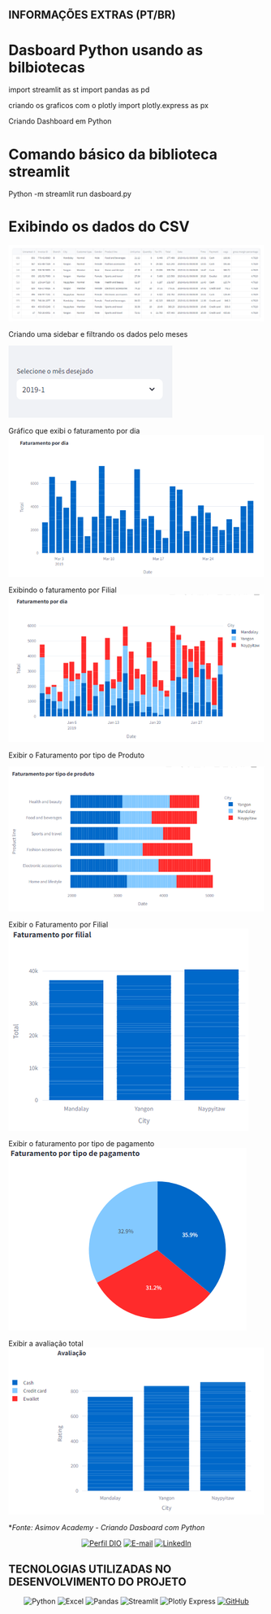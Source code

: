 ##  INFORMAÇÕES EXTRAS (PT/BR)

# Dasboard Python usando as bilbiotecas 
import streamlit as st
import pandas as pd

 criando os graficos com o plotly
 import plotly.express as px

Criando Dashboard em Python


# Comando básico da biblioteca streamlit
Python -m streamlit run dasboard.py

# Exibindo os dados do CSV

![Alt text](image.png)

Criando uma sidebar e filtrando os dados pelo meses

![Alt text](image-1.png)

Gráfico que exibi o faturamento por dia 
![Alt text](image-2.png)

Exibindo o faturamento por Filial
![Alt text](image-3.png)

Exibir  o Faturamento por tipo de Produto

![Alt text](image-4.png)

Exibir o Faturamento por Filial
![Alt text](image-8.png)

Exibir o faturamento por tipo de pagamento
![Alt text](image-6.png)

Exibir a avaliação total 
![Alt text](image-7.png)

**Fonte: Asimov Academy - Criando Dasboard com Python*

<div align="center">

[![Perfil DIO](https://img.shields.io/badge/-Meu%20Perfil%20na%20DIO-30A3DC?style=for-the-badge)](https://web.dio.me/users/eltonsa75?tab=achievements) 
[![E-mail](https://img.shields.io/badge/-Email-000?style=for-the-badge&logo=microsoft-outlook&logoColor=E94D5F)](mailto:eltonsa75@hotmail.com)
[![LinkedIn](https://img.shields.io/badge/LinkedIn-000?style=for-the-badge&logo=linkedin&logoColor=0E76A8)](https://www.linkedin.com/in/elton-andrade/)

</div>

##  TECNOLOGIAS UTILIZADAS NO DESENVOLVIMENTO DO PROJETO

 <div align="center">

 ![Python](https://img.shields.io/badge/Python-3776AB?style=for-the-badge&logo=python&logoColor=white)
 ![Excel](https://img.shields.io/badge/Excel-217346?style=for-the-badge&logo=microsoft-excel&logoColor=white)
 ![Pandas](https://img.shields.io/badge/pandas-150458?style=for-the-badge&logo=pandas&logoColor=white)
 ![Streamlit](https://img.shields.io/badge/Streamlit-FF4B4B?style=for-the-badge&logo=streamlit&logoColor=white)
 ![Plotly Express](https://img.shields.io/badge/Plotly%20Express-4E88B4?style=for-the-badge&logo=plotly&logoColor=white)
 [![GitHub](https://img.shields.io/badge/GitHub-000?style=for-the-badge&logo=github&logoColor=f8f9fa)](https://docs.github.com/)

 </div>